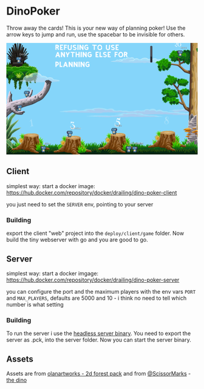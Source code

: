 # DinoPoker

Throw away the cards! This is your new way of planning poker! 
Use the arrow keys to jump and run, use the spacebar to be invisible for others.

![first planning](https://github.com/cdreier/DinoPoker/blob/master/first-planning.png)

## Client

simplest way: start a docker image: https://hub.docker.com/repository/docker/drailing/dino-poker-client

you just need to set the `SERVER` env, pointing to your server

### Building

export the client "web" project into the `deploy/client/game` folder. 
Now build the tiny webserver with go and you are good to go.

## Server

simplest way: start a docker imgage: https://hub.docker.com/repository/docker/drailing/dino-poker-server

you can configure the port and the maximum players with the env vars `PORT` and `MAX_PLAYERS`, defaults are 5000 and 10 - i think no need to tell which number is what setting

### Building

To run the server i use the [headless server binary](https://godotengine.org/download/server).
You need to export the server as .pck, into the server folder.
Now you can start the server binary.

## Assets

Assets are from [olanartworks - 2d forest pack](https://olanartworks.itch.io/2d-forest-asset-pack) and from [@ScissorMarks](https://twitter.com/ScissorMarks) - [the dino](https://arks.itch.io/dino-characters)

